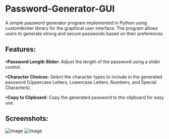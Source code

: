 # Password-Generator-GUI
A simple password generator program implemented in Python using customtkinter library for the graphical user interface. The program allows users to generate strong and secure passwords based on their preferences.

## Features:
**•Password Length Slider:** Adjust the length of the password using a slider control.

**•Character Choices:** Select the character types to include in the generated password (Uppercase Letters, Lowercase Letters, Numbers, and Special Characters).

**•Copy to Clipboard:** Copy the generated password to the clipboard for easy use.

## Screenshots:
![image](https://github.com/paulineeannn/Password-Generator-GUI/assets/89290130/04213ac3-619f-4ea4-802b-2d3c8682fce1)
![image](https://github.com/paulineeannn/Password-Generator-GUI/assets/89290130/92ecb82f-8bd0-4145-9c13-f5f73d12f86a)
